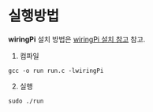 # 실행방법
**wiringPi** 설치 방법은 [wiringPi 설치 참고](../../../README.md) 참고.

1. 컴파일
```
gcc -o run run.c -lwiringPi
```

2. 실행
```
sudo ./run
```